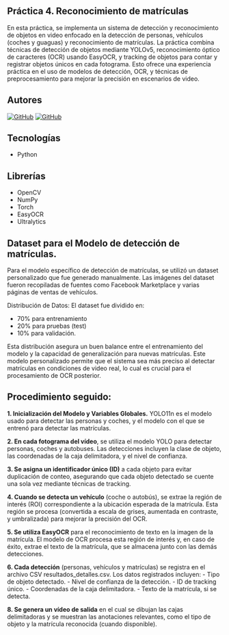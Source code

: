 ## Práctica 4. Reconocimiento de matrículas

En esta práctica, se implementa un sistema de detección y reconocimiento de objetos en video enfocado en la detección de personas, vehículos (coches y guaguas) y reconocimiento de matrículas. La práctica combina técnicas de detección de objetos mediante YOLOv5, reconocimiento óptico de caracteres (OCR) usando EasyOCR, y tracking de objetos para contar y registrar objetos únicos en cada fotograma. Esto ofrece una experiencia práctica en el uso de modelos de detección, OCR, y técnicas de preprocesamiento para mejorar la precisión en escenarios de video.

## Autores
[![GitHub](https://img.shields.io/badge/GitHub-Javier%20Gómez%20Falcón-red?style=flat-square&logo=github)](https://github.com/GomFal)
[![GitHub](https://img.shields.io/badge/GitHub-Cristian%20Marrero%20Vega-blue?style=flat-square&logo=github)](https://github.com/XxMARRExX)

## Tecnologías
  - Python

## Librerías 
  - OpenCV
  - NumPy
  - Torch
  - EasyOCR
  - Ultralytics

## Dataset para el Modelo de detección de matrículas.

Para el modelo específico de detección de matrículas, se utilizó un dataset personalizado que fue generado manualmente. Las imágenes del dataset fueron recopiladas de fuentes como Facebook Marketplace y varias páginas de ventas de vehículos.

Distribución de Datos: El dataset fue dividido en:
- 70% para entrenamiento
- 20% para pruebas (test)
- 10% para validación.
  
Esta distribución asegura un buen balance entre el entrenamiento del modelo y la capacidad de generalización para nuevas matrículas.
Este modelo personalizado permite que el sistema sea más preciso al detectar matrículas en condiciones de video real, lo cual es crucial para el procesamiento de OCR posterior.


## Procedimiento seguido:
  **1. Inicialización del Modelo y Variables Globales.** YOLO11n es el modelo usado para detectar las personas y coches, y el modelo con el que se entrenó para detectar las matrículas.
  
  **2. En cada fotograma del vídeo**, se utiliza el modelo YOLO para detectar personas, coches y autobuses. Las detecciones incluyen la clase de objeto, las coordenadas de la caja delimitadora, y el nivel de confianza.
  
  **3. Se asigna un identificador único (ID)** a cada objeto para evitar duplicación de conteo, asegurando que cada objeto detectado se cuente una sola vez mediante técnicas de tracking.
  
  **4. Cuando se detecta un vehículo** (coche o autobús), se extrae la región de interés (ROI) correspondiente a la ubicación esperada de la matrícula. Esta región se procesa (convertida a escala de grises, aumentada en contraste, y umbralizada) para mejorar la precisión del OCR.
  
  **5. Se utiliza EasyOCR** para el reconocimiento de texto en la imagen de la matrícula. El modelo de OCR procesa esta región de interés y, en caso de éxito, extrae el texto de la matrícula, que se almacena junto con las demás detecciones.
  
  **6. Cada detección** (personas, vehículos y matrículas) se registra en el archivo CSV resultados_detalles.csv. Los datos registrados incluyen:
       - Tipo de objeto detectado.
       - Nivel de confianza de la detección.
       - ID de tracking único.
       - Coordenadas de la caja delimitadora.
       - Texto de la matrícula, si se detecta.
  
  **8. Se genera un vídeo de salida** en el cual se dibujan las cajas delimitadoras y se muestran las anotaciones relevantes, como el tipo de objeto y la matrícula reconocida (cuando disponible).


